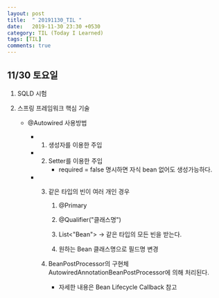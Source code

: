 ```yaml
---
layout: post
title:  " 20191130_TIL "
date:   2019-11-30 23:30 +0530
category: TIL (Today I Learned)
tags: [TIL]
comments: true
---
```




## 11/30 토요일



1. SQLD 시험





2. 스프링 프레임워크 핵심 기술

   - @Autowired 사용방법

     - 1. 생성자를 이용한 주입
     - 2. Setter를 이용한 주입
          - required = false 명시하면 자식 bean 없어도 생성가능하다.

     - 3. 같은 타입의 빈이 여러 개인 경우
          1) @Primary

          2) @Qualifier("클래스명")
          3) List<"Bean"> -> 같은 타입의 모든 빈을 받는다.

          4) 원하는 Bean 클래스명으로 필드명 변경

          

       4. BeanPostProcessor의 구현체 AutowiredAnnotationBeanPostProcessor에 의해 처리된다.

          - 자세한 내용은 Bean Lifecycle Callback 참고